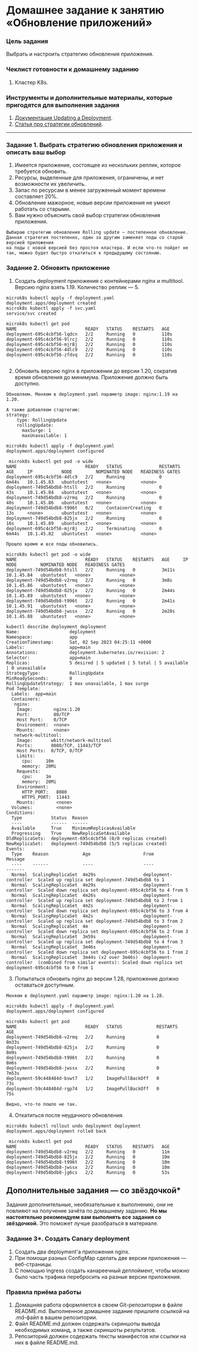 # Домашнее задание к занятию «Обновление приложений»

### Цель задания

Выбрать и настроить стратегию обновления приложения.

### Чеклист готовности к домашнему заданию

1. Кластер K8s.

### Инструменты и дополнительные материалы, которые пригодятся для выполнения задания

1. [Документация Updating a Deployment](https://kubernetes.io/docs/concepts/workloads/controllers/deployment/#updating-a-deployment).
2. [Статья про стратегии обновлений](https://habr.com/ru/companies/flant/articles/471620/).

-----

### Задание 1. Выбрать стратегию обновления приложения и описать ваш выбор

1. Имеется приложение, состоящее из нескольких реплик, которое требуется обновить.
2. Ресурсы, выделенные для приложения, ограничены, и нет возможности их увеличить.
3. Запас по ресурсам в менее загруженный момент времени составляет 20%.
4. Обновление мажорное, новые версии приложения не умеют работать со старыми.
5. Вам нужно объяснить свой выбор стратегии обновления приложения.

```
Выбираю стратегию обновления Rolling update — постепенное обновление.
Данная стратегия постепенно, один за другим заменяет поды со старой версией приложения
на поды с новой версией без простоя кластера. И если что-то пойдет не так, можно будет быстро откатиться к предыдущему состоянию.

```

### Задание 2. Обновить приложение

1. Создать deployment приложения с контейнерами nginx и multitool. Версию nginx взять 1.19. Количество реплик — 5.

```
microk8s kubectl apply -f deployment.yaml
deployment.apps/deployment created
microk8s kubectl apply -f svc.yaml
service/svc created

microk8s kubectl get pod
NAME                          READY   STATUS    RESTARTS   AGE
deployment-695c4cbf56-lqdcn   2/2     Running   0          110s
deployment-695c4cbf56-9lrcj   2/2     Running   0          110s
deployment-695c4cbf56-mjr8j   2/2     Running   0          110s
deployment-695c4cbf56-4dlc9   2/2     Running   0          110s
deployment-695c4cbf56-zfdvq   2/2     Running   0          110s


```
2. Обновить версию nginx в приложении до версии 1.20, сократив время обновления до минимума. Приложение должно быть доступно.

```
Обновляем. Меняем в deployment.yaml параметр image: nginx:1.19 на 1.20.

А также добавляем стартегию:
strategy:
    type: RollingUpdate
    rollingUpdate:
      maxSurge: 1
      maxUnavailable: 1

microk8s kubectl apply -f deployment.yaml
deployment.apps/deployment configured

 microk8s kubectl get pod -o wide
NAME                          READY   STATUS              RESTARTS   AGE     IP           NODE         NOMINATED NODE   READINESS GATES
deployment-695c4cbf56-4dlc9   2/2     Running             0          6m44s   10.1.45.83   ubuntutest   <none>           <none>
deployment-749d54bdb8-htsll   2/2     Running             0          43s     10.1.45.84   ubuntutest   <none>           <none>
deployment-749d54bdb8-v2rmq   2/2     Running             0          40s     10.1.45.86   ubuntutest   <none>           <none>
deployment-749d54bdb8-t996t   0/2     ContainerCreating   0          13s     <none>       ubuntutest   <none>           <none>
deployment-749d54bdb8-825jx   2/2     Running             0          16s     10.1.45.89   ubuntutest   <none>           <none>
deployment-695c4cbf56-mjr8j   2/2     Terminating         0          6m44s   10.1.45.82   ubuntutest   <none>           <none>

Прошло время и все поды обновились.

microk8s kubectl get pod -o wide
NAME                          READY   STATUS    RESTARTS   AGE     IP           NODE         NOMINATED NODE   READINESS GATES
deployment-749d54bdb8-htsll   2/2     Running   0          3m11s   10.1.45.84   ubuntutest   <none>           <none>
deployment-749d54bdb8-v2rmq   2/2     Running   0          3m8s    10.1.45.86   ubuntutest   <none>           <none>
deployment-749d54bdb8-825jx   2/2     Running   0          2m44s   10.1.45.89   ubuntutest   <none>           <none>
deployment-749d54bdb8-t996t   2/2     Running   0          2m41s   10.1.45.91   ubuntutest   <none>           <none>
deployment-749d54bdb8-jwssx   2/2     Running   0          2m28s   10.1.45.88   ubuntutest   <none>           <none>

kubectl describe deployment deployment
Name:                   deployment
Namespace:              app
CreationTimestamp:      Sat, 02 Sep 2023 04:25:11 +0000
Labels:                 app=main
Annotations:            deployment.kubernetes.io/revision: 2
Selector:               app=main
Replicas:               5 desired | 5 updated | 5 total | 5 available | 0 unavailable
StrategyType:           RollingUpdate
MinReadySeconds:        0
RollingUpdateStrategy:  1 max unavailable, 1 max surge
Pod Template:
  Labels:  app=main
  Containers:
   nginx:
    Image:        nginx:1.20
    Port:         80/TCP
    Host Port:    0/TCP
    Environment:  <none>
    Mounts:       <none>
   network-multitool:
    Image:       wbitt/network-multitool
    Ports:       8080/TCP, 11443/TCP
    Host Ports:  0/TCP, 0/TCP
    Limits:
      cpu:     10m
      memory:  20Mi
    Requests:
      cpu:     1m
      memory:  20Mi
    Environment:
      HTTP_PORT:   8080
      HTTPS_PORT:  11443
    Mounts:        <none>
  Volumes:         <none>
Conditions:
  Type           Status  Reason
  ----           ------  ------
  Available      True    MinimumReplicasAvailable
  Progressing    True    NewReplicaSetAvailable
OldReplicaSets:  deployment-695c4cbf56 (0/0 replicas created)
NewReplicaSet:   deployment-749d54bdb8 (5/5 replicas created)
Events:
  Type    Reason             Age                    From                   Message
  ----    ------             ----                   ----                   -------
  Normal  ScalingReplicaSet  4m29s                  deployment-controller  Scaled up replica set deployment-749d54bdb8 to 1
  Normal  ScalingReplicaSet  4m29s                  deployment-controller  Scaled down replica set deployment-695c4cbf56 to 4 from 5
  Normal  ScalingReplicaSet  4m26s                  deployment-controller  Scaled up replica set deployment-749d54bdb8 to 2 from 1
  Normal  ScalingReplicaSet  4m2s                   deployment-controller  Scaled down replica set deployment-695c4cbf56 to 3 from 4
  Normal  ScalingReplicaSet  4m2s                   deployment-controller  Scaled up replica set deployment-749d54bdb8 to 3 from 2
  Normal  ScalingReplicaSet  4m                     deployment-controller  Scaled down replica set deployment-695c4cbf56 to 2 from 3
  Normal  ScalingReplicaSet  3m59s                  deployment-controller  Scaled up replica set deployment-749d54bdb8 to 4 from 3
  Normal  ScalingReplicaSet  3m46s                  deployment-controller  Scaled down replica set deployment-695c4cbf56 to 1 from 2
  Normal  ScalingReplicaSet  3m44s (x2 over 3m46s)  deployment-controller  (combined from similar events): Scaled down replica set deployment-695c4cbf56 to 0 from 1

```

3. Попытаться обновить nginx до версии 1.28, приложение должно оставаться доступным.



```
Меняем в deployment.yaml параметр image: nginx:1.20 на 1.28.

microk8s kubectl apply -f deployment.yaml
deployment.apps/deployment configured

microk8s kubectl get pod
NAME                          READY   STATUS             RESTARTS   AGE
deployment-749d54bdb8-v2rmq   2/2     Running            0          8m33s
deployment-749d54bdb8-825jx   2/2     Running            0          8m9s
deployment-749d54bdb8-t996t   2/2     Running            0          8m6s
deployment-749d54bdb8-jwssx   2/2     Running            0          7m53s
deployment-59c448484d-bswt7   1/2     ImagePullBackOff   0          73s
deployment-59c448484d-rgp74   1/2     ImagePullBackOff   0          75s

Видно, что-то пошло не так.

```

4. Откатиться после неудачного обновления.

```
microk8s kubectl rollout undo deployment deployment
deployment.apps/deployment rolled back

 microk8s kubectl get pod
NAME                          READY   STATUS    RESTARTS   AGE
deployment-749d54bdb8-v2rmq   2/2     Running   0          11m
deployment-749d54bdb8-825jx   2/2     Running   0          10m
deployment-749d54bdb8-t996t   2/2     Running   0          10m
deployment-749d54bdb8-jwssx   2/2     Running   0          10m
deployment-749d54bdb8-jg6cs   2/2     Running   0          53s

```

## Дополнительные задания — со звёздочкой*

Задания дополнительные, необязательные к выполнению, они не повлияют на получение зачёта по домашнему заданию. **Но мы настоятельно рекомендуем вам выполнять все задания со звёздочкой.** Это поможет лучше разобраться в материале.   

### Задание 3*. Создать Canary deployment

1. Создать два deployment'а приложения nginx.
2. При помощи разных ConfigMap сделать две версии приложения — веб-страницы.
3. С помощью ingress создать канареечный деплоймент, чтобы можно было часть трафика перебросить на разные версии приложения.

### Правила приёма работы

1. Домашняя работа оформляется в своем Git-репозитории в файле README.md. Выполненное домашнее задание пришлите ссылкой на .md-файл в вашем репозитории.
2. Файл README.md должен содержать скриншоты вывода необходимых команд, а также скриншоты результатов.
3. Репозиторий должен содержать тексты манифестов или ссылки на них в файле README.md.
